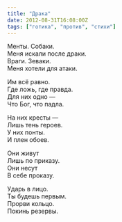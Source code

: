 ```yaml
---
title: "Драка"
date: 2012-08-31T16:08:00Z
tags: ["готика", "против", "стихи"]
---
```


Менты. Собаки.  
Меня искали после драки.  
Враги. Зеваки.  
Меня хотели для атаки.

Им всё равно.  
Где ложь, где правда.  
Для них одно —  
Что Бог, что падла.

На них кресты —  
Лишь тень героев.  
У них понты.  
И плен обоев.

Они живут  
Лишь по приказу.  
Они несут  
В себе проказу.

Ударь в лицо.  
Ты будешь первым.  
Прорви кольцо.  
Покинь резервы.  
